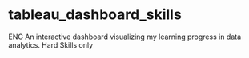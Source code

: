 # tableau_dashboard_skills
ENG An interactive dashboard visualizing my learning progress in data analytics. Hard Skills only
